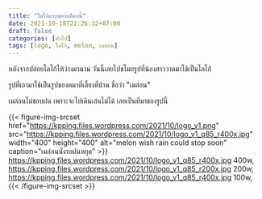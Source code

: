```yaml
---
title: "โลโก้แรกของบล็อกนี้"
date: 2021-10-18T21:26:32+07:00
draft: false
categories: [ทั่วไป]
tags: [logo, โลโก้, melon, เมล่อน]
---
```


หลังจากปล่อยโลโก้ให้ว่างมานาน วันนี้เลยไปขโมยรูปที่น้องสาววาดมาใช้เป็นโลโก้

รูปที่เอามาใช้เป็นรูปของหมาที่เลี้ยงที่บ้าน ชื่อว่า "เมล่อน"

เมล่อนไม่ชอบฝน เพราะจะไปเดินเล่นไม่ได้ เลยเป็นที่มาของรูปนี้

{{< figure-img-srcset
href="https://kpping.files.wordpress.com/2021/10/logo_v1.png"
src="https://kpping.files.wordpress.com/2021/10/logo_v1_q85_r400x.jpg"
width="400"
height="400"
alt="melon wish rain could stop soon"
caption="เมล่อนนั่งรอฝนหยุด" >}}
https://kpping.files.wordpress.com/2021/10/logo_v1_q85_r400x.jpg 400w,
https://kpping.files.wordpress.com/2021/10/logo_v1_q85_r200x.jpg 200w,
https://kpping.files.wordpress.com/2021/10/logo_v1_q85_r400x.jpg 100w,
{{< /figure-img-srcset >}}

<!--more-->

